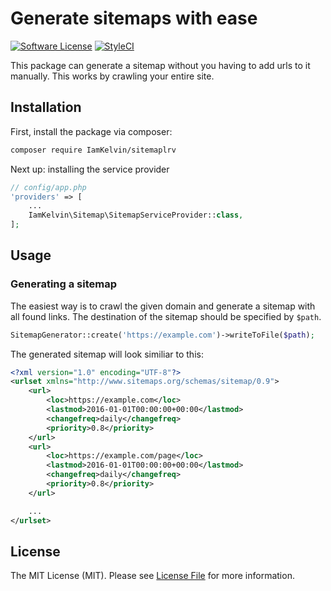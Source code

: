 # Generate sitemaps with ease

[![Software License](https://img.shields.io/badge/license-MIT-brightgreen.svg?style=flat-square)](LICENSE.md)
[![StyleCI](https://styleci.io/repos/65549848/shield)](https://styleci.io/repos/65549848)

This package can generate a sitemap without you having to add urls to it manually. This works by crawling your entire site.

## Installation

First, install the package via composer:

``` bash
composer require IamKelvin/sitemaplrv
```

Next up: installing the service provider

```php
// config/app.php
'providers' => [
    ...
    IamKelvin\Sitemap\SitemapServiceProvider::class,
];
```

## Usage

### Generating a sitemap

The easiest way is to crawl the given domain and generate a sitemap with all found links.
The destination of the sitemap should be specified by `$path`.

```php
SitemapGenerator::create('https://example.com')->writeToFile($path);
```

The generated sitemap will look similiar to this:

```xml
<?xml version="1.0" encoding="UTF-8"?>
<urlset xmlns="http://www.sitemaps.org/schemas/sitemap/0.9">
    <url>
        <loc>https://example.com</loc>
        <lastmod>2016-01-01T00:00:00+00:00</lastmod>
        <changefreq>daily</changefreq>
        <priority>0.8</priority>
    </url>
    <url>
        <loc>https://example.com/page</loc>
        <lastmod>2016-01-01T00:00:00+00:00</lastmod>
        <changefreq>daily</changefreq>
        <priority>0.8</priority>
    </url>

    ...
</urlset>
```

## License

The MIT License (MIT). Please see [License File](LICENSE.md) for more information.